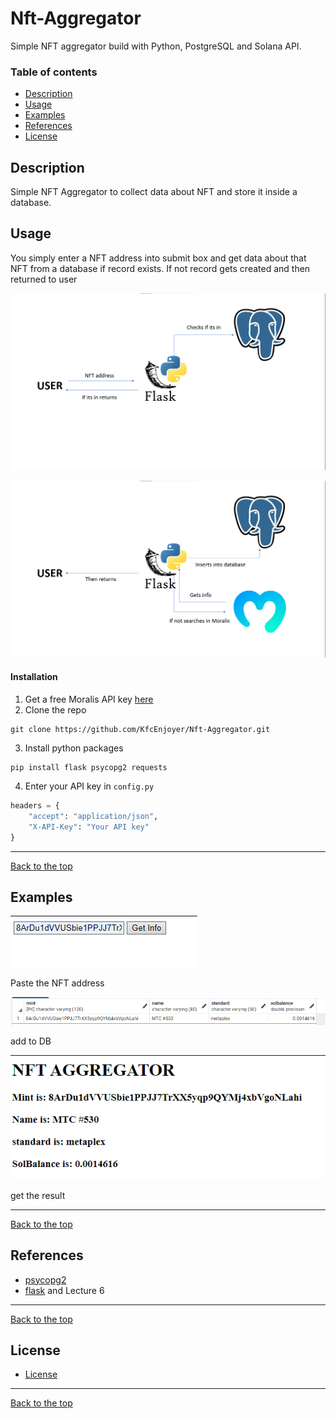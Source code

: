 # Nft-Aggregator
Simple NFT aggregator build with Python, PostgreSQL and Solana API.

### Table of contents

- [Description](#Description)
- [Usage](#Usage)
- [Examples](#Examples)
- [References](#References)
- [License](#License)

## Description

Simple NFT Aggregator to collect data about NFT 
and store it inside a database.

## Usage

You simply enter a NFT address into submit box and get data about that
NFT from a database if record exists. If not record gets created and then returned
to user

![expl1](https://github.com/KfcEnjoyer/Nft-Aggregator/blob/main/images/expl1.png)

![expl2](https://github.com/KfcEnjoyer/Nft-Aggregator/blob/main/images/exp2.png)

#### Installation

1. Get a free Moralis API key [here](https://moralis.io/?utm_source=gads&utm_campaign=17592653460&utm_medium=143799510688&network=g&device=c&gclid=CjwKCAjwzNOaBhAcEiwAD7Tb6OuqOkFkRey8hzsv3Ahz_WVNreZKFDurSUVYoJGjAq_jsZIIMwhDSxoCS3AQAvD_BwE)
2. Clone the repo 
``` ter
git clone https://github.com/KfcEnjoyer/Nft-Aggregator.git
 ```
3. Install python packages 
```
pip install flask psycopg2 requests
```
4. Enter your API key in `config.py`
```python
headers = {
    "accept": "application/json",
    "X-API-Key": "Your API key"
}
```
___
[Back to the top](#Nft-Aggregator)

## Examples
![image1](https://github.com/KfcEnjoyer/Nft-Aggregator/blob/main/images/submit-box.png)

Paste the NFT address

![image2](https://github.com/KfcEnjoyer/Nft-Aggregator/blob/main/images/database.png)

add to DB

![image3](https://github.com/KfcEnjoyer/Nft-Aggregator/blob/main/images/result.png)

get the result
___
[Back to the top](#Nft-Aggregator)

## References
- [psycopg2](https://pypi.org/project/psycopg2/)
- [flask](https://flask.palletsprojects.com/en/2.2.x/) and Lecture 6 
___
[Back to the top](#Nft-Aggregator)

## License
- [License](https://github.com/KfcEnjoyer/Nft-Aggregator/blob/main/LICENSE)
___
[Back to the top](#Nft-Aggregator)